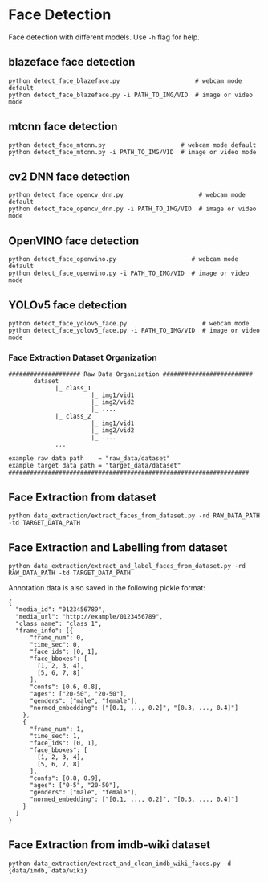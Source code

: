 # Face Detection

Face detection with different models. Use `-h` flag for help.

## blazeface face detection

```shell
python detect_face_blazeface.py                     # webcam mode default
python detect_face_blazeface.py -i PATH_TO_IMG/VID  # image or video mode
```

## mtcnn face detection

```shell
python detect_face_mtcnn.py                     # webcam mode default
python detect_face_mtcnn.py -i PATH_TO_IMG/VID  # image or video mode
```

## cv2 DNN face detection

```shell
python detect_face_opencv_dnn.py                     # webcam mode default
python detect_face_opencv_dnn.py -i PATH_TO_IMG/VID  # image or video mode
```

## OpenVINO face detection

```shell
python detect_face_openvino.py                     # webcam mode default
python detect_face_openvino.py -i PATH_TO_IMG/VID  # image or video mode
```

## YOLOv5 face detection

```shell
python detect_face_yolov5_face.py                     # webcam mode
python detect_face_yolov5_face.py -i PATH_TO_IMG/VID  # image or video mode
```

### Face Extraction Dataset Organization

```
#################### Raw Data Organization #########################
       dataset
             |_ class_1
                       |_ img1/vid1
                       |_ img2/vid2
                       |_ ....
             |_ class_2
                       |_ img1/vid1
                       |_ img2/vid2
                       |_ ....
             ...

example raw data path    = "raw_data/dataset"
example target data path = "target_data/dataset"
###################################################################
```

## Face Extraction from dataset

```shell
python data_extraction/extract_faces_from_dataset.py -rd RAW_DATA_PATH -td TARGET_DATA_PATH
```

## Face Extraction and Labelling from dataset

```shell
python data_extraction/extract_and_label_faces_from_dataset.py -rd RAW_DATA_PATH -td TARGET_DATA_PATH
```

Annotation data is also saved in the following pickle format:

```
{
  "media_id": "0123456789",
  "media_url": "http://example/0123456789",
  "class_name": "class_1",
  "frame_info": [{
      "frame_num": 0,
      "time_sec": 0,
      "face_ids": [0, 1],
      "face_bboxes": [
        [1, 2, 3, 4],
        [5, 6, 7, 8]
      ],
      "confs": [0.6, 0.8],
      "ages": ["20-50", "20-50"],
      "genders": ["male", "female"],
      "normed_embedding": ["[0.1, ..., 0.2]", "[0.3, ..., 0.4]"]
    },
    {
      "frame_num": 1,
      "time_sec": 1,
      "face_ids": [0, 1],
      "face_bboxes": [
        [1, 2, 3, 4],
        [5, 6, 7, 8]
      ],
      "confs": [0.8, 0.9],
      "ages": ["0-5", "20-50"],
      "genders": ["male", "female"],
      "normed_embedding": ["[0.1, ..., 0.2]", "[0.3, ..., 0.4]"]
    }
  ]
}
```

## Face Extraction from imdb-wiki dataset

```shell
python data_extraction/extract_and_clean_imdb_wiki_faces.py -d {data/imdb, data/wiki}
```

